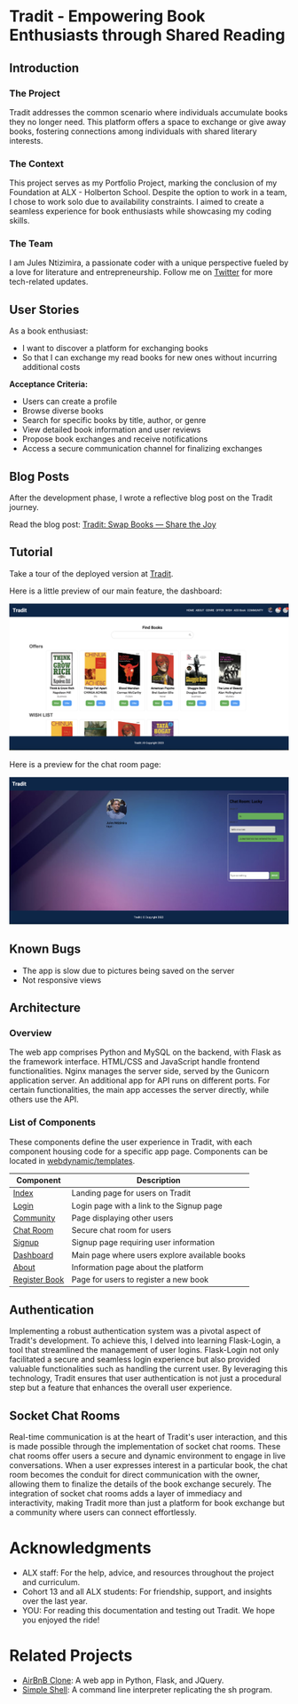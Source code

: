 # Tradit - Empowering Book Enthusiasts through Shared Reading

## Introduction

### The Project

Tradit addresses the common scenario where individuals accumulate books they no longer need. This platform offers a space to exchange or give away books, fostering connections among individuals with shared literary interests.

### The Context

This project serves as my Portfolio Project, marking the conclusion of my Foundation at ALX - Holberton School. Despite the option to work in a team, I chose to work solo due to availability constraints. I aimed to create a seamless experience for book enthusiasts while showcasing my coding skills.

### The Team

I am Jules Ntizimira, a passionate coder with a unique perspective fueled by a love for literature and entrepreneurship. Follow me on [Twitter](https://twitter.com/NtizimiraJ) for more tech-related updates.

## User Stories

As a book enthusiast:
- I want to discover a platform for exchanging books
- So that I can exchange my read books for new ones without incurring additional costs

**Acceptance Criteria:**
- Users can create a profile
- Browse diverse books
- Search for specific books by title, author, or genre
- View detailed book information and user reviews
- Propose book exchanges and receive notifications
- Access a secure communication channel for finalizing exchanges

## Blog Posts

After the development phase, I wrote a reflective blog post on the Tradit journey.

Read the blog post: [Tradit: Swap Books — Share the Joy](https://medium.com/@ntizimijules5/swap-books-share-the-joy-229b658b00fb)

## Tutorial

Take a tour of the deployed version at [Tradit](https://julesntizimira.github.io/Tradit/).

Here is a little preview of our main feature, the dashboard:

![dashboard](./landingImages/dashboard.png)

Here is a preview for the chat room page:

![chat room](./landingImages/chatroom.png)


## Known Bugs

- The app is slow due to pictures being saved on the server
- Not responsive views

## Architecture

### Overview

The web app comprises Python and MySQL on the backend, with Flask as the framework interface. HTML/CSS and JavaScript handle frontend functionalities. Nginx manages the server side, served by the Gunicorn application server. An additional app for API runs on different ports. For certain functionalities, the main app accesses the server directly, while others use the API.

### List of Components

These components define the user experience in Tradit, with each component housing code for a specific app page. Components can be located in [webdynamic/templates](./webdynamic/templates).

| Component     | Description                                      |
| ------------- | ------------------------------------------------ |
| [Index](./webdynamic/Landing.vue)   | Landing page for users on Tradit                 |
| [Login](./webdynamic/templates/login.html)   | Login page with a link to the Signup page         |
| [Community](./webdynamic/templates/users.html) | Page displaying other users                     |
| [Chat Room](./webdynamic/templates/room.html) | Secure chat room for users                       |
| [Signup](./webdynamic/templates/register.html) | Signup page requiring user information           |
| [Dashboard](./webdynamic/templates/book.html) | Main page where users explore available books    |
| [About](./webdynamic/templates/book.html) | Information page about the platform              |
| [Register Book](./webdynamic/templates/registerb.html) | Page for users to register a new book    |

## Authentication

Implementing a robust authentication system was a pivotal aspect of Tradit's development. To achieve this, I delved into learning Flask-Login, a tool that streamlined the management of user logins. Flask-Login not only facilitated a secure and seamless login experience but also provided valuable functionalities such as handling the current user. By leveraging this technology, Tradit ensures that user authentication is not just a procedural step but a feature that enhances the overall user experience.

## Socket Chat Rooms

Real-time communication is at the heart of Tradit's user interaction, and this is made possible through the implementation of socket chat rooms. These chat rooms offer users a secure and dynamic environment to engage in live conversations. When a user expresses interest in a particular book, the chat room becomes the conduit for direct communication with the owner, allowing them to finalize the details of the book exchange securely. The integration of socket chat rooms adds a layer of immediacy and interactivity, making Tradit more than just a platform for book exchange but a community where users can connect effortlessly.

# Acknowledgments

- ALX staff: For the help, advice, and resources throughout the project and curriculum.
- Cohort 13 and all ALX students: For friendship, support, and insights over the last year.
- YOU: For reading this documentation and testing out Tradit. We hope you enjoyed the ride!

# Related Projects

- [AirBnB Clone](https://github.com/Julesntizimira/AirBnB_clone_v4): A web app in Python, Flask, and JQuery.
- [Simple Shell](https://github.com/Julesntizimira/simple_shell): A command line interpreter replicating the sh program.
